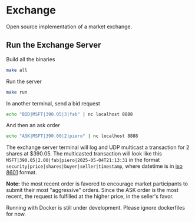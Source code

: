 # Exchange

Open source implementation of a market exchange.

## Run the Exchange Server

Build all the binaries
```bash
make all
```

Run the server
```bash
make run
```

In another terminal, send a bid request
```bash
echo "BID|MSFT|390.05|3|fab" | nc localhost 8888
```

And then an ask order
```bash
echo "ASK|MSFT|390.00|2|piero" | nc localhost 8888
```

The exchange server terminal will log and UDP multicast a transaction for 2 shares at $390.05. The multicasted transaction will look like this
`MSFT|390.05|2.00|fab|piero|2025-05-04T21:13:31` in the format `security|price|shares|buyer|seller|timestamp`, where datetime is in [iso 8601](https://www.iso.org/iso-8601-date-and-time-format.html) format.

**Note:** the most recent order is favored to encourage market participants to submit their most "aggressive" orders. Since the ASK order is the most recent, the request is fulfilled at the higher price, in the seller's favor.


Running with Docker is still under development.
Please ignore dockerfiles for now.